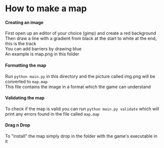 # How to make a map

#### Creating an image

First open up an editor of your choice (gimp) and create a red background  
Then draw a line with a gradient from black at the start to white at the end, this is the track  
You can add barriers by drawing blue  
An example is map.png in this folder  

#### Formatting the map  

Run `python main.py` in this directory and the picture called img.png will be converted to `map.map`  
This file contains the image in a format which the game can understand  

#### Validating the map

To check if the map is valid you can run `python main.py validate` which will print any errors found in the file called `map.map`  

#### Drag n Drop

To "install" the map simply drop in the folder with the game's executable in it
